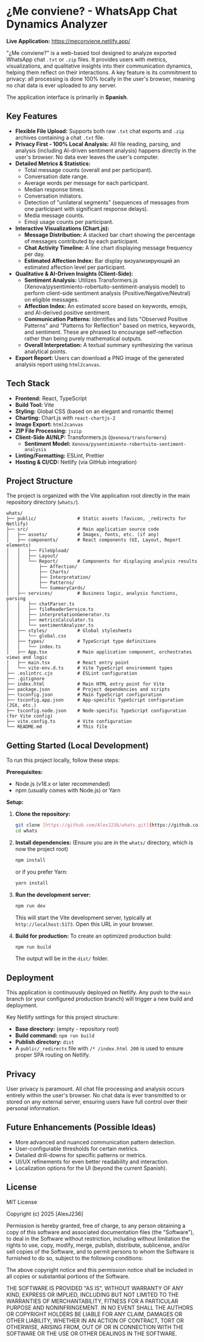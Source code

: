 ﻿# ¿Me conviene? - WhatsApp Chat Dynamics Analyzer

**Live Application:** https://meconviene.netlify.app/

"¿Me conviene?" is a web-based tool designed to analyze exported WhatsApp chat `.txt` or `.zip` files. It provides users with metrics, visualizations, and qualitative insights into their communication dynamics, helping them reflect on their interactions. A key feature is its commitment to privacy: all processing is done 100% locally in the user's browser, meaning no chat data is ever uploaded to any server.

The application interface is primarily in **Spanish**.

## Key Features

* **Flexible File Upload:** Supports both raw `.txt` chat exports and `.zip` archives containing a chat `.txt` file.
* **Privacy First - 100% Local Analysis:** All file reading, parsing, and analysis (including AI-driven sentiment analysis) happens directly in the user's browser. No data ever leaves the user's computer.
* **Detailed Metrics & Statistics:**
    * Total message counts (overall and per participant).
    * Conversation date range.
    * Average words per message for each participant.
    * Median response times.
    * Conversation initiators.
    * Detection of "unilateral segments" (sequences of messages from one participant with significant response delays).
    * Media message counts.
    * Emoji usage counts per participant.
* **Interactive Visualizations (Chart.js):**
    * **Message Distribution:** A stacked bar chart showing the percentage of messages contributed by each participant.
    * **Chat Activity Timeline:** A line chart displaying message frequency per day.
    * **Estimated Affection Index:** Bar display визуализирующий an estimated affection level per participant.
* **Qualitative & AI-Driven Insights (Client-Side):**
    * **Sentiment Analysis:** Utilizes Transformers.js (Xenova/pysentimiento-robertuito-sentiment-analysis model) to perform client-side sentiment analysis (Positive/Negative/Neutral) on eligible messages.
    * **Affection Index:** An estimated score based on keywords, emojis, and AI-derived positive sentiment.
    * **Communication Patterns:** Identifies and lists "Observed Positive Patterns" and "Patterns for Reflection" based on metrics, keywords, and sentiment. These are phrased to encourage self-reflection rather than being purely mathematical outputs.
    * **Overall Interpretation:** A textual summary synthesizing the various analytical points.
* **Export Report:** Users can download a PNG image of the generated analysis report using `html2canvas`.

## Tech Stack

* **Frontend:** React, TypeScript
* **Build Tool:** Vite
* **Styling:** Global CSS (based on an elegant and romantic theme)
* **Charting:** Chart.js with `react-chartjs-2`
* **Image Export:** `html2canvas`
* **ZIP File Processing:** `jszip`
* **Client-Side AI/NLP:** Transformers.js (`@xenova/transformers`)
    * **Sentiment Model:** `Xenova/pysentimiento-robertuito-sentiment-analysis`
* **Linting/Formatting:** ESLint, Prettier
* **Hosting & CI/CD:** Netlify (via GitHub integration)

## Project Structure

The project is organized with the Vite application root directly in the main repository directory (`whats/`).
```
whats/
├── public/               # Static assets (favicon, _redirects for Netlify)
├── src/                  # Main application source code
│   ├── assets/           # Images, fonts, etc. (if any)
│   ├── components/       # React components (UI, Layout, Report elements)
│   │   ├── FileUpload/
│   │   ├── Layout/
│   │   └── Report/       # Components for displaying analysis results
│   │       ├── Affection/
│   │       ├── Charts/
│   │       ├── Interpretation/
│   │       ├── Patterns/
│   │       └── SummaryCards/
│   ├── services/         # Business logic, analysis functions, parsing
│   │   ├── chatParser.ts
│   │   ├── fileReaderService.ts
│   │   ├── interpretationGenerator.ts
│   │   ├── metricsCalculator.ts
│   │   └── sentimentAnalyzer.ts
│   ├── styles/           # Global stylesheets
│   │   └── global.css
│   ├── types/            # TypeScript type definitions
│   │   └── index.ts
│   ├── App.tsx           # Main application component, orchestrates views and logic
│   ├── main.tsx          # React entry point
│   └── vite-env.d.ts     # Vite TypeScript environment types
├── .eslintrc.cjs         # ESLint configuration
├── .gitignore
├── index.html            # Main HTML entry point for Vite
├── package.json          # Project dependencies and scripts
├── tsconfig.json         # Main TypeScript configuration
├── tsconfig.app.json     # App-specific TypeScript configuration (JSX, etc.)
├── tsconfig.node.json    # Node-specific TypeScript configuration (for Vite config)
├── vite.config.ts        # Vite configuration
└── README.md             # This file
```

## Getting Started (Local Development)

To run this project locally, follow these steps:

**Prerequisites:**
* Node.js (v18.x or later recommended)
* npm (usually comes with Node.js) or Yarn

**Setup:**

1.  **Clone the repository:**
    ```bash
    git clone [https://github.com/AlexJ236/whats.git](https://github.com/AlexJ236/whats.git) # Replace with your actual repo URL if different
    cd whats
    ```

2.  **Install dependencies:**
    (Ensure you are in the `whats/` directory, which is now the project root)
    ```bash
    npm install
    ```
    or if you prefer Yarn:
    ```bash
    yarn install
    ```

3.  **Run the development server:**
    ```bash
    npm run dev
    ```
    This will start the Vite development server, typically at `http://localhost:5173`. Open this URL in your browser.

4.  **Build for production:**
    To create an optimized production build:
    ```bash
    npm run build
    ```
    The output will be in the `dist/` folder.

## Deployment

This application is continuously deployed on Netlify. Any push to the `main` branch (or your configured production branch) will trigger a new build and deployment.

Key Netlify settings for this project structure:
* **Base directory:** (empty - repository root)
* **Build command:** `npm run build`
* **Publish directory:** `dist`
* A `public/_redirects` file with `/* /index.html 200` is used to ensure proper SPA routing on Netlify.

## Privacy
User privacy is paramount. All chat file processing and analysis occurs entirely within the user's browser. No chat data is ever transmitted to or stored on any external server, ensuring users have full control over their personal information.

## Future Enhancements (Possible Ideas)

* More advanced and nuanced communication pattern detection.
* User-configurable thresholds for certain metrics.
* Detailed drill-downs for specific patterns or metrics.
* UI/UX refinements for even better readability and interaction.
* Localization options for the UI (beyond the current Spanish).

## License

MIT License

Copyright (c) 2025 [AlexJ236]

Permission is hereby granted, free of charge, to any person obtaining a copy
of this software and associated documentation files (the "Software"), to deal
in the Software without restriction, including without limitation the rights
to use, copy, modify, merge, publish, distribute, sublicense, and/or sell
copies of the Software, and to permit persons to whom the Software is
furnished to do so, subject to the following conditions:

The above copyright notice and this permission notice shall be included in all
copies or substantial portions of the Software.

THE SOFTWARE IS PROVIDED "AS IS", WITHOUT WARRANTY OF ANY KIND, EXPRESS OR
IMPLIED, INCLUDING BUT NOT LIMITED TO THE WARRANTIES OF MERCHANTABILITY,
FITNESS FOR A PARTICULAR PURPOSE AND NONINFRINGEMENT. IN NO EVENT SHALL THE
AUTHORS OR COPYRIGHT HOLDERS BE LIABLE FOR ANY CLAIM, DAMAGES OR OTHER
LIABILITY, WHETHER IN AN ACTION OF CONTRACT, TORT OR OTHERWISE, ARISING FROM,
OUT OF OR IN CONNECTION WITH THE SOFTWARE OR THE USE OR OTHER DEALINGS IN THE
SOFTWARE.
